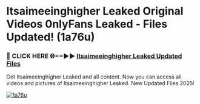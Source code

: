 # Itsaimeeinghigher Leaked Original Videos 0nlyFans Leaked - Files Updated! (1a76u)

<h3>🔴 CLICK HERE 🌐==►► <a href="https://tinyurl.com/ehrbuxhb" rel="nofollow">Itsaimeeinghigher Leaked Updated Files</a></h3>

Get Itsaimeeinghigher Leaked and all content. Now you can access all videos and pictures of Itsaimeeinghigher Leaked. New Updated Files 2025!

[![1a76u](https://i.imgur.com/lVYEuWS.gif)](https://tinyurl.com/ehrbuxhb)
